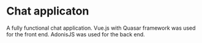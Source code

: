 # Chat applicaton

A fully functional chat application. Vue.js with Quasar framework was used for the front end. AdonisJS was used for the back end.
